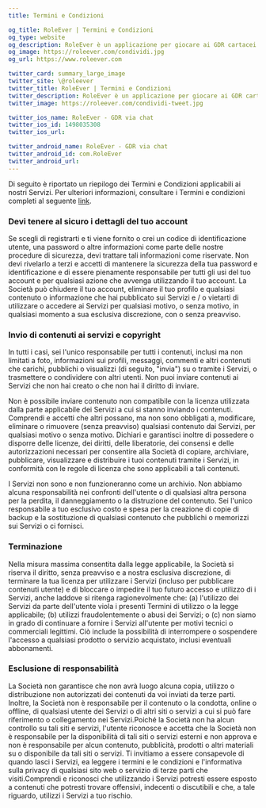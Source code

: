 ```yaml
---
title: Termini e Condizioni

og_title: RoleEver | Termini e Condizioni
og_type: website
og_description: RoleEver è un applicazione per giocare ai GDR cartacei via chat dal tuo smartphone. Tutti i strumenti necessari sono disponibili per te, dalla chat di gioco, schede personaggio, tiri di dado, integrazioni di Dungeons&Dragons 5e, sistemi personalizzati e molto altro. RoleEver è disponibile su iOS e Android!
og_image: https://roleever.com/condividi.jpg
og_url: https://www.roleever.com

twitter_card: summary_large_image
twitter_site: \@roleever
twitter_title: RoleEver | Termini e Condizioni
twitter_description: RoleEver è un applicazione per giocare ai GDR cartacei via chat dal tuo smartphone. Tutti i strumenti necessari sono disponibili per te, dalla chat di gioco, schede personaggio, tiri di dado, integrazioni di Dungeons&Dragons 5e, sistemi personalizzati e molto altro. RoleEver è disponibile su iOS e Android!
twitter_image: https://roleever.com/condividi-tweet.jpg

twitter_ios_name: RoleEver - GDR via chat
twitter_ios_id: 1498035308
twitter_ios_url:

twitter_android_name: RoleEver - GDR via chat
twitter_android_id: com.RoleEver
twitter_android_url:
---
```


Di seguito è riportato un riepilogo dei Termini e Condizioni applicabili ai nostri Servizi. Per ulteriori informazioni, consultare i Termini e condizioni completi al seguente [link](https://www.iubenda.com/termini-e-condizioni/32378511).

### Devi tenere al sicuro i dettagli del tuo account

Se scegli di registrarti e ti viene fornito o crei un codice di identificazione utente, una password o altre informazioni come parte delle nostre procedure di sicurezza, devi trattare tali informazioni come riservate. Non devi rivelarlo a terzi e accetti di mantenere la sicurezza della tua password e identificazione e di essere pienamente responsabile per tutti gli usi del tuo account e per qualsiasi azione che avvenga utilizzando il tuo account. La Società può chiudere il tuo account, eliminare il tuo profilo e qualsiasi contenuto o informazione che hai pubblicato sui Servizi e / o vietarti di utilizzare o accedere ai Servizi per qualsiasi motivo, o senza motivo, in qualsiasi momento a sua esclusiva discrezione, con o senza preavviso.

### Invio di contenuti ai servizi e copyright

In tutti i casi, sei l'unico responsabile per tutti i contenuti, inclusi ma non limitati a foto, informazioni sui profili, messaggi, commenti e altri contenuti che carichi, pubblichi o visualizzi (di seguito, "invia") su o tramite i Servizi, o trasmettere o condividere con altri utenti. Non puoi inviare contenuti ai Servizi che non hai creato o che non hai il diritto di inviare.

Non è possibile inviare contenuto non compatibile con la licenza utilizzata dalla parte applicabile dei Servizi a cui si stanno inviando i contenuti. Comprendi e accetti che altri possano, ma non sono obbligati a, modificare, eliminare o rimuovere (senza preavviso) qualsiasi contenuto dai Servizi, per qualsiasi motivo o senza motivo. Dichiari e garantisci inoltre di possedere o disporre delle licenze, dei diritti, delle liberatorie, dei consensi e delle autorizzazioni necessari per consentire alla Società di copiare, archiviare, pubblicare, visualizzare e distribuire i tuoi contenuti tramite i Servizi, in conformità con le regole di licenza che sono applicabili a tali contenuti.

I Servizi non sono e non funzioneranno come un archivio. Non abbiamo alcuna responsabilità nei confronti dell'utente o di qualsiasi altra persona per la perdita, il danneggiamento o la distruzione del contenuto. Sei l'unico responsabile a tuo esclusivo costo e spesa per la creazione di copie di backup e la sostituzione di qualsiasi contenuto che pubblichi o memorizzi sui Servizi o ci fornisci.

### Terminazione

Nella misura massima consentita dalla legge applicabile, la Società si riserva il diritto, senza preavviso e a nostra esclusiva discrezione, di terminare la tua licenza per utilizzare i Servizi (incluso per pubblicare contenuti utente) e di bloccare o impedire il tuo futuro accesso e utilizzo di i Servizi, anche laddove si ritenga ragionevolmente che: (a) l'utilizzo dei Servizi da parte dell'utente viola i presenti Termini di utilizzo o la legge applicabile; (b) utilizzi fraudolentemente o abusi dei Servizi; o (c) non siamo in grado di continuare a fornire i Servizi all'utente per motivi tecnici o commerciali legittimi. Ciò include la possibilità di interrompere o sospendere l'accesso a qualsiasi prodotto o servizio acquistato, inclusi eventuali abbonamenti.

### Esclusione di responsabilità

La Società non garantisce che non avrà luogo alcuna copia, utilizzo o distribuzione non autorizzati dei contenuti da voi inviati da terze parti. Inoltre, la Società non è responsabile per il contenuto o la condotta, online o offline, di qualsiasi utente dei Servizi o di altri siti o servizi a cui si può fare riferimento o collegamento nei Servizi.Poiché la Società non ha alcun controllo su tali siti e servizi, l'utente riconosce e accetta che la Società non è responsabile per la disponibilità di tali siti o servizi esterni e non approva e non è responsabile per alcun contenuto, pubblicità, prodotti o altri materiali su o disponibile da tali siti o servizi. Ti invitiamo a essere consapevole di quando lasci i Servizi, ea leggere i termini e le condizioni e l'informativa sulla privacy di qualsiasi sito web o servizio di terze parti che visiti.Comprendi e riconosci che utilizzando i Servizi potresti essere esposto a contenuti che potresti trovare offensivi, indecenti o discutibili e che, a tale riguardo, utilizzi i Servizi a tuo rischio.
